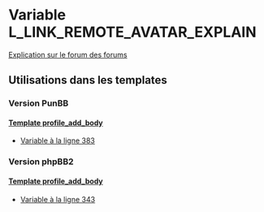 # Variable L_LINK_REMOTE_AVATAR_EXPLAIN
[Explication sur le forum des forums](http://forum.forumactif.com/t294113-listing-des-variables#L_LINK_REMOTE_AVATAR_EXPLAIN)
## Utilisations dans les templates
### Version PunBB
#### [Template profile_add_body](punbb/profile_add_body.md)
* [Variable à la ligne 383](../punbb/profile_add_body.tpl#L383)
### Version phpBB2
#### [Template profile_add_body](subsilver/profile_add_body.md)
* [Variable à la ligne 343](../subsilver/profile_add_body.tpl#L343)